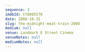 ```yaml
---
sequence: 3
imdbId: tt0805570
date: 2008-10-31
slug: the-midnight-meat-train-2008
medium: null
venue: Landmark E Street Cinema
venueNotes: null
mediumNotes: null
---
```

